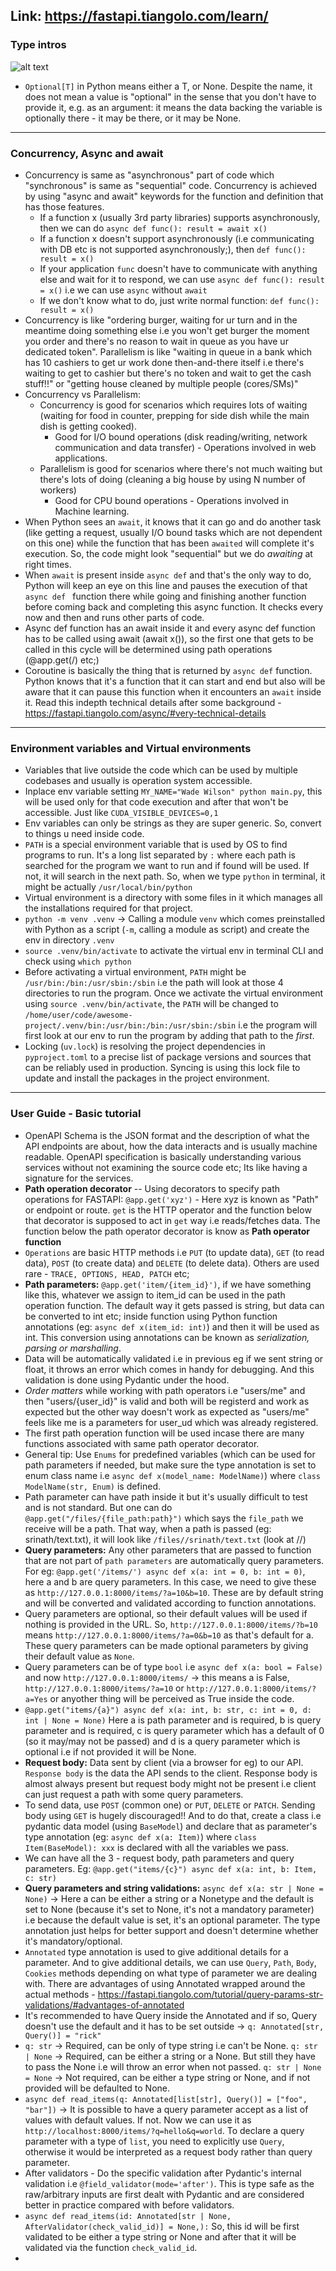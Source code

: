<b>Link: </b> https://fastapi.tiangolo.com/learn/
---

### Type intros

![alt text](fastapi_assets/image.png)
- `Optional[T]` in Python means either a T, or None. Despite the name, it does not mean a value is "optional" in the sense that you don't have to provide it, e.g. as an argument: it means the data backing the variable is optionally there - it may be there, or it may be None.

---
### Concurrency, Async and await
- Concurrency is same as "asynchronous" part of code which "synchronous" is same as "sequential" code. Concurrency is achieved by using "async and await" keywords for the function and definition that has those features. 
    - If a function x (usually 3rd party libraries) supports asynchronously, then we can do `async def func(): result = await x()`
    - If a function x doesn't support asynchronously (i.e communicating with DB etc is not supported asynchronously;), then `def func(): result = x()`
    - If your application `func` doesn't have to communicate with anything else and wait for it to respond, we can use `async def func(): result = x()` i.e we can use `async` without `await`
    - If we don't know what to do, just write normal function: `def func(): result = x()`
- Concurrency is like "ordering burger, waiting for ur turn and in the meantime doing something else i.e you won't get burger the moment you order and there's no reason to wait in queue as you have ur dedicated token". Parallelism is like "waiting in queue in a bank which has 10 cashiers to get ur work done then-and-there itself i.e there's waiting to get to cashier but there's no token and wait to get the cash stuff!!" or "getting house cleaned by multiple people (cores/SMs)"   
- Concurrency vs Parallelism:
    - Concurrency is good for scenarios which requires lots of waiting (waiting for food in counter, prepping for side dish while the main dish is getting cooked). 
        - Good for I/O bound operations (disk reading/writing, network communication and data transfer) - Operations involved in web applications.
    - Parallelism is good for scenarios where there's not much waiting but there's lots of doing (cleaning a big house by using N number of workers)
        - Good for CPU bound operations - Operations involved in Machine learning.
- When Python sees an `await`, it knows that it can go and do another task (like getting a request, usually I/O bound tasks which are not dependent on this one) while the function that has been `awaited` will complete it's execution. So, the code might look "sequential" but we do *awaiting* at right times.
- When `await` is present inside `async def` and that's the only way to do, Python will keep an eye on this line and pauses the execution of that `async def ` function there while going and finishing another function before coming back and completing this async function. It checks every now and then and runs other parts of code.
- Async def function has an await inside it and every async def function has to be called using await (await x()), so the first one that gets to be called in this cycle will be determined using path operations (@app.get(/) etc;)
- Coroutine is basically the thing that is returned by `async def` function. Python knows that it's a function that it can start and end but also will be aware that it can pause this function when it encounters an `await` inside it.
Read this indepth technical details after some background - https://fastapi.tiangolo.com/async/#very-technical-details
---
### Environment variables and Virtual environments
- Variables that live outside the code which can be used by multiple codebases and usually is operation system accessible.
- Inplace env variable setting `MY_NAME="Wade Wilson" python main.py`, this will be used only for that code execution and after that won't be accessible. Just like `CUDA_VISIBLE_DEVICES=0,1`
- Env variables can only be strings as they are super generic. So, convert to things u need inside code.
- `PATH` is a special environment variable that is used by OS to find programs to run. It's a long list separated by `:` where each path is searched for the program we want to run and if found will be used. If not, it will search in the next path. So, when we type `python` in terminal, it might be actually `/usr/local/bin/python`
- Virtual environment is a directory with some files in it which manages all the installations required for that project.
- `python -m venv .venv` -> Calling a module `venv` which comes preinstalled with Python as a script (`-m`, calling a module as script) and create the env in directory `.venv`
- `source .venv/bin/activate` to activate the virtual env in terminal CLI and check using `which python`
- Before activating a virtual environment, `PATH` might be `/usr/bin:/bin:/usr/sbin:/sbin` i.e the path will look at those 4 directories to run the program. Once we activate the virtual environment using `source .venv/bin/activate`, the `PATH` will be changed to `/home/user/code/awesome-project/.venv/bin:/usr/bin:/bin:/usr/sbin:/sbin` i.e the program will first look at our env to run the program by adding that path to the *first*. 
- Locking (`uv.lock`) is resolving the project dependencies in `pyproject.toml` to a precise list of package versions and sources that can be reliably used in production. Syncing is using this lock file to update and install the packages in the project environment. 
---
### User Guide - Basic tutorial
- OpenAPI Schema is the JSON format and the description of what the API endpoints are about, how the data interacts and is usually machine readable. OpenAPI specification is basically understanding various services without not examining the source code etc; Its like having a signature for the services.
- **Path operation decorator** -- Using decorators to specify path operations for FASTAPI: `@app.get('xyz')` - Here xyz is known as "Path" or endpoint or route. `get` is the HTTP operator and the function below that decorator is supposed to act in `get` way i.e reads/fetches data. The function below the path operator decorator is know as **Path operator function** 
- `Operations` are basic HTTP methods i.e `PUT` (to update data), `GET` (to read data), `POST` (to create data) and `DELETE` (to delete data). Others are used rare - `TRACE, OPTIONS, HEAD, PATCH` etc;
- **Path parameters:** `@app.get('item/{item_id}')`, if we have something like this, whatever we assign to item_id can be used in the path operation function. The default way it gets passed is string, but data can be converted to int etc; inside function using Python function annotations (eg: `async def x(item_id: int)`) and then it will be used as int. This conversion using annotations can be known as *serialization, parsing or marshalling*.
- Data will be automatically validated i.e in previous eg if we sent string or float, it throws an error which comes in handy for debugging. And this validation is done using Pydantic under the hood.
- *Order matters* while working with path operators i.e "users/me" and then "users/{user_id}" is valid and both will be registerd and work as expected but the other way doesn't work as expected as "users/me" feels like me is a parameters for user_ud which was already registered. 
- The first path operation function will be used incase there are many functions associated with same path operator decorator.
- General tip: Use `Enums` for predefined variables (which can be used for path parameters if needed, but make sure the type annotation is set to enum class name i.e `async def x(model_name: ModelName)`) where `class ModelName(str, Enum)` is defined.
- Path parameter can have path inside it but it's usually difficult to test and is not standard. But one can do `@app.get("/files/{file_path:path}")` which says the `file_path` we receive will be a path. That way, when a path is passed (eg: srinath/text.txt), it will look like `/files//srinath/text.txt` (look at //)
- **Query parameters:** Any other parameters that are passed to function that are not part of `path parameters` are automatically query parameters. For eg: `@app.get('/items/') async def x(a: int = 0, b: int = 0)`, here a and b are query parameters. In this case, we need to give these as `http://127.0.0.1:8000/items/?a=10&b=10`. These are by default string and will be converted and validated according to function annotations.
- Query parameters are optional, so their default values will be used if nothing is provided in the URL. So, `http://127.0.0.1:8000/items/?b=10` means `http://127.0.0.1:8000/items/?a=0&b=10` as that's default for a. These query parameters can be made optional parameters by giving their default value as `None`.
- Query parameters can be of type `bool` i.e `async def x(a: bool = False)` and now `http://127.0.0.1:8000/items/` -> this means a is False, `http://127.0.0.1:8000/items/?a=10` or `http://127.0.0.1:8000/items/?a=Yes` or anyother thing will be perceived as True inside the code. 
- ```@app.get("items/{a}") async def x(a: int, b: str, c: int = 0, d: int | None = None)``` Here a is path parameter and is required, b is query parameter and is required, c is query parameter which has a default of 0 (so it may/may not be passed) and d is a query parameter which is optional i.e if not provided it will be None.
- **Request body:** Data sent by client (via a browser for eg) to our API. `Response body` is the data the API sends to the client. Response body is almost always present but request body might not be present i.e client can just request a path with some query parameters. 
- To send data, use `POST` (common one) or `PUT`, `DELETE` or `PATCH`. Sending body using `GET` is hugely discouraged!! And to do that, create a class i.e pydantic data model (using `BaseModel`) and declare that as parameter's type annotation (eg: `async def x(a: Item)`) where `class Item(BaseModel): xxx` is declared with all the variables we pass.
- We can have all the 3 - request body, path parameters and query parameters. Eg: `@app.get("items/{c}") async def x(a: int, b: Item, c: str)`
- **Query parameters and string validations:** `async def x(a: str | None = None)` -> Here a can be either a string or a Nonetype and the default is set to None (because it's set to None, it's not a mandatory parameter) i.e because the default value is set, it's an optional parameter. The type annotation just helps for better support and doesn't determine whether it's mandatory/optional.
- `Annotated` type annotation is used to give additional details for a parameter. And to give additional details, we can use `Query`, `Path`, `Body`, `Cookies` methods depending on what type of parameter we are dealing with. There are advantages of using Annotated wrapped around the actual methods - https://fastapi.tiangolo.com/tutorial/query-params-str-validations/#advantages-of-annotated
-  It's recommended to have Query inside the Annotated and if so, Query doesn't use the default and it has to be set outside -> `q: Annotated[str, Query()] = "rick"`
- `q: str` -> Required, can be only of type string i.e can't be None. `q: str | None` -> Required, can be either a string or a None. But still they have to pass the None i.e will throw an error when not passed. `q: str | None = None` -> Not required, can be either a type string or None, and if not provided will be defaulted to None. 
- `async def read_items(q: Annotated[list[str], Query()] = ["foo", "bar"])` -> It is possible to have a query parameter accept as a list of values with default values. If not. Now we can use it as `http://localhost:8000/items/?q=hello&q=world`. To declare a query parameter with a type of `list`, you need to explicitly use `Query`, otherwise it would be interpreted as a request body rather than query parameter.
- After validators - Do the specific validation after Pydantic's internal validation i.e `@field_validator(mode='after')`. This is type safe as the raw/arbitrary inputs are first dealt with Pydantic and are considered better in practice compared with before validators.
- `async def read_items(id: Annotated[str | None, AfterValidator(check_valid_id)] = None,):` So, this id will be first validated to be either a type string or None and after that it will be validated via the function `check_valid_id`.
- 